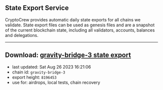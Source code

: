## State Export Service
CryptoCrew provides automatic daily state exports for all chains we validate. State export files can be used as genesis files and are a snapshot of the current blockchain state, including all validators, accounts, balances and delegations.

---
**Download: [gravity-bridge-3 state export](https://dl.ccvalidators.com/SERVICE/gravitybridge/gravity-bridge-3_export_8196453.json)**
---

- last updated: Sat Aug 26 2023 16:21:06
- chain id: `gravity-bridge-3`
- export height: `8196453`
- use for: airdrops, local tests, chain recovery

